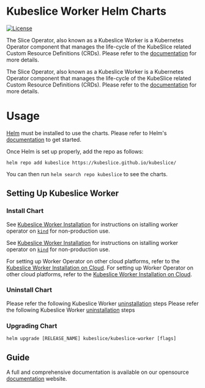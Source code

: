 # Kubeslice Worker Helm Charts

[![License](https://img.shields.io/badge/License-Apache%202.0-blue.svg)](https://opensource.org/licenses/Apache-2.0)


The Slice Operator, also known as a Kubeslice Worker is a Kubernetes Operator component that manages the life-cycle of the KubeSlice related Custom Resource Definitions (CRDs). Please refer to the [documentation](https://docs.avesha.io/documentation/open-source/1.1.0/architecture#slice-operator) for more details.

The Slice Operator, also known as a Kubeslice Worker is a Kubernetes Operator component that manages the life-cycle of the KubeSlice related Custom Resource Definitions (CRDs). Please refer to the [documentation](https://docs.avesha.io/documentation/open-source/1.1.0/architecture#slice-operator) for more details.

# Usage

[Helm](https://helm.sh) must be installed to use the charts.
Please refer to Helm's [documentation](https://helm.sh/docs/) to get started.

Once Helm is set up properly, add the repo as follows:

```console
helm repo add kubeslice https://kubeslice.github.io/kubeslice/
```

You can then run `helm search repo kubeslice` to see the charts.

## Setting Up Kubeslice Worker

### Install Chart


See [Kubeslice Worker Installation](https://docs.avesha.io/documentation/open-source/1.1.0/getting-started-with-kind-clusters#registering-the-worker-clusters) for instructions on istalling worker operator on [`kind`](https://kind.sigs.k8s.io/) for non-production use.

See [Kubeslice Worker Installation](https://docs.avesha.io/documentation/open-source/1.1.0/getting-started-with-kind-clusters#registering-the-worker-clusters) for instructions on istalling worker operator on [`kind`](https://kind.sigs.k8s.io/) for non-production use.

For setting up Worker Operator on other cloud platforms, refer to the [Kubeslice Worker Installation on Cloud](https://docs.avesha.io/documentation/open-source/1.1.0/getting-started-with-cloud-clusters/installing-kubeslice/registering-the-worker-cluster).
For setting up Worker Operator on other cloud platforms, refer to the [Kubeslice Worker Installation on Cloud](https://docs.avesha.io/documentation/open-source/1.1.0/getting-started-with-cloud-clusters/installing-kubeslice/registering-the-worker-cluster).

### Uninstall Chart

Please refer the following Kubeslice Worker [uninstallation](https://docs.avesha.io/documentation/open-source/1.1.0/getting-started-with-cloud-clusters/uninstalling-kubeslice/deregistering-the-worker-cluster) steps
Please refer the following Kubeslice Worker [uninstallation](https://docs.avesha.io/documentation/open-source/1.1.0/getting-started-with-cloud-clusters/uninstalling-kubeslice/deregistering-the-worker-cluster) steps

### Upgrading Chart

```console
helm upgrade [RELEASE_NAME] kubeslice/kubeslice-worker [flags]
```

Guide
---
A full and comprehensive documentation is available on our opensource [documentation](https://docs.avesha.io/documentation/open-source/1.1.0/) website.

